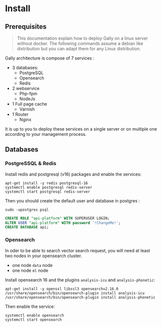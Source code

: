 # Install

## Prerequisites

> This documentation explain how to deploy Gally on a linux server without docker. The following commands assume a debian like distribution but you can adapt them for any Linux distribution.

Gally architecture is compose of 7 services :
- 3 databases:
  - PostgreSQL
  - Opensearch
  - Redis
- 2 webservice
  - Php-fpm
  - NodeJs
- 1 Full page cache
    - Varnish
- 1 Router
  - Nginx

It is up to you to deploy these services on a single server or on multiple one according to your management process.

## Databases

### PostgreSSQL & Redis

Install redis and postgresql (v16) packages and enable the services:
```shell
apt-get install -y redis postgresql-16
systemctl enable postgresql redis-server
systemctl start postgresql redis-server
```

Then you should create the default user and database in postgres : 
```shell
sudo -upostgres psql
```
```sql
CREATE ROLE "api-platform" WITH SUPERUSER LOGIN;
ALTER USER "api-platform" WITH password '!ChangeMe!';
CREATE DATABASE api;
```

### Opensearch

In oder to be able to search vector search request, you will need at least two nodes in your opensearch cluster.
- one node `data` node
- one node `ml` node

Install opensearch 16 and the plugins `analysis-icu` and `analysis-phonetic`:
```shell
apt-get install -y openssl libssl3 opensearch=2.16.0
/usr/share/opensearch/bin/opensearch-plugin install analysis-icu
/usr/share/opensearch/bin/opensearch-plugin install analysis-phonetic
```

Then enable the service:
```shell
systemctl enable opensearch
systemctl start opensearch
```
